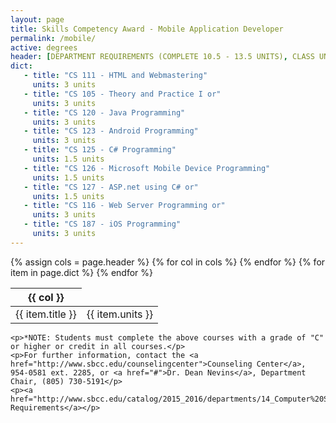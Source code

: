 ```yaml
---
layout: page
title: Skills Competency Award - Mobile Application Developer
permalink: /mobile/
active: degrees
header: [DEPARTMENT REQUIREMENTS (COMPLETE 10.5 - 13.5 UNITS), CLASS UNITS]
dict:
   - title: "CS 111 - HTML and Webmastering"
     units: 3 units
   - title: "CS 105 - Theory and Practice I or"
     units: 3 units
   - title: "CS 120 - Java Programming"
     units: 3 units
   - title: "CS 123 - Android Programming"
     units: 3 units
   - title: "CS 125 - C# Programming"
     units: 1.5 units
   - title: "CS 126 - Microsoft Mobile Device Programming"
     units: 1.5 units
   - title: "CS 127 - ASP.net using C# or"
     units: 1.5 units
   - title: "CS 116 - Web Server Programming or"
     units: 3 units
   - title: "CS 187 - iOS Programming"
     units: 3 units
---
```


<div class="mobile">
    <div class="table-responsive">
	{% assign cols = page.header %}
	<table class="table table-bordered table-hover">
	    <thead><tr>
		{% for col in cols %}
		    <th>{{ col }}</th>
		{% endfor %}
	    </tr></thead>
	    <tbody>
		{% for item in page.dict %}
		<tr><td>{{ item.title }}</td><td>{{ item.units }}</td></tr>
		{% endfor %}
	    </tbody>
	</table>
    </div>

    <p>*NOTE: Students must complete the above courses with a grade of "C" or higher or credit in all courses.</p>
    <p>For further information, contact the <a href="http://www.sbcc.edu/counselingcenter">Counseling Center</a>, 954-0581 ext. 2285, or <a href="#">Dr. Dean Nevins</a>, Department Chair, (805) 730-5191</p>
    <p><a href="http://www.sbcc.edu/catalog/2015_2016/departments/14_Computer%20Science.pdf">College Requirements</a></p>
</div>
